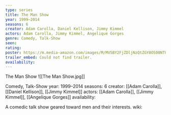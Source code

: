 ```yaml
---
type: series
title: The Man Show
year: 1999–2014
seasons: 6
creator: Adam Carolla, Daniel Kellison, Jimmy Kimmel
actors: Adam Carolla, Jimmy Kimmel, Angelique Gorges
genre: Comedy, Talk-Show
seen:
rating: 
poster: https://m.media-amazon.com/images/M/MV5BY2FjZDljNzQtZGY0OS00NTU3LTgxZWItOWUxMTczYzJiMTM3XkEyXkFqcGdeQXVyNzg3NjQyOQ@@._V1_SX300.jpg
trailer_embed: Could not find trailer.
availability:
---
```

The Man Show
![[The Man Show.jpg]]

Comedy, Talk-Show
year: 1999–2014
seasons: 6
creator: [[Adam Carolla]], [[Daniel Kellison]], [[Jimmy Kimmel]]
actors: [[Adam Carolla]], [[Jimmy Kimmel]], [[Angelique Gorges]]
availability:

A comedic talk show geared toward men and their interests.
wiki: 


